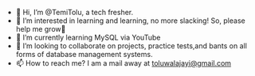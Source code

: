 - 👋 Hi, I’m @TemiTolu, a tech fresher.
- 👀 I’m interested in learning and learning, no more slacking! So, please help me grow🙏
- 🌱 I’m currently learning MySQL via YouTube
- 💞️ I’m looking to collaborate on projects, practice tests,and bants on all forms of database management systems.
- 📫 How to reach me? I am a mail away at toluwalajayi@gmail.com
<!---
TemiTolu/TemiTolu is a ✨ special ✨ repository because its `README.md` (this file) appears on your GitHub profile.
You can click the Preview link to take a look at your changes.
--->
